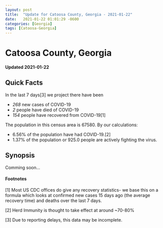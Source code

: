 ```yaml
---
layout: post
title:  "Update for Catoosa County, Georgia - 2021-01-22"
date:   2021-01-22 01:01:29 -0600
categories: [Georgia]
tags: [Catoosa-Georgia]
---
```


# Catoosa County, Georgia
#### Updated 2021-01-22

## Quick Facts

In the last 7 days[3] we project there have been
- *268* new cases of COVID-19
- *2* people have died of COVID-19
- *154* people have recovered from COVID-19[1]

The population in this census area is 67580. By our calculations:
- 6.56% of the population have had COVID-19.[2]
- 1.37% of the population or 925.0 people are actively fighting the virus.

## Synopsis

Comming soon...


#### Footnotes

[1] Most US CDC offices do give any recovery statistics- we base this on a formula which looks at confirmed new cases
15 days ago (the average recovery time) and deaths over the last 7 days.

[2] Herd Immunity is thought to take effect at around ~70-80%

[3] Due to reporting delays, this data may be incomplete.
 
    